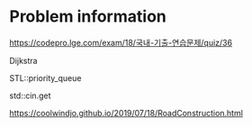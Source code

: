 # Problem information

<https://codepro.lge.com/exam/18/국내-기출-연습문제/quiz/36>

Dijkstra

STL::priority_queue

std::cin.get

<https://coolwindjo.github.io/2019/07/18/RoadConstruction.html>
